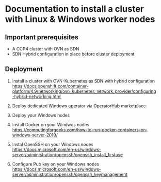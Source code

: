# Documentation to install a cluster with Linux & Windows worker nodes

## Important prerequisites 

- A OCP4 cluster with OVN as SDN
- SDN Hybrid configuration in place before cluster deployment 

## Deployment


1. Install a cluster with OVN-Kubernetes as SDN with hybrid configuration  
https://docs.openshift.com/container-platform/4.9/networking/ovn_kubernetes_network_provider/configuring-hybrid-networking.html  

2. Deploy dedicated Windows operator via OperatorHub marketplace

3. Deploy your Windows nodes

4. Install Docker on your Windwos nodes  
https://computingforgeeks.com/how-to-run-docker-containers-on-windows-server-2019/

5. Instal OpenSSH on your Windows nodes  
https://docs.microsoft.com/en-us/windows-server/administration/openssh/openssh_install_firstuse

6. Configure Pub key on your Windows nodes  
https://docs.microsoft.com/en-us/windows-server/administration/openssh/openssh_keymanagement
